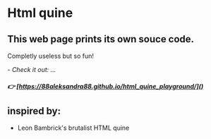 # Html quine

## This web page prints its own souce code. 

Completly useless but so fun!

*- Check it out: ...*


##### :point_right: [https://88aleksandra88.github.io/html_quine_playground/]()


## inspired by:
- Leon Bambrick's brutalist HTML quine
